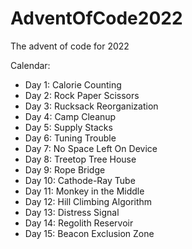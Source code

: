 # AdventOfCode2022
The advent of code for 2022

Calendar:
- Day 1: Calorie Counting
- Day 2: Rock Paper Scissors
- Day 3: Rucksack Reorganization
- Day 4: Camp Cleanup
- Day 5: Supply Stacks
- Day 6: Tuning Trouble
- Day 7: No Space Left On Device
- Day 8: Treetop Tree House
- Day 9: Rope Bridge
- Day 10: Cathode-Ray Tube
- Day 11: Monkey in the Middle
- Day 12: Hill Climbing Algorithm
- Day 13: Distress Signal
- Day 14: Regolith Reservoir
- Day 15: Beacon Exclusion Zone